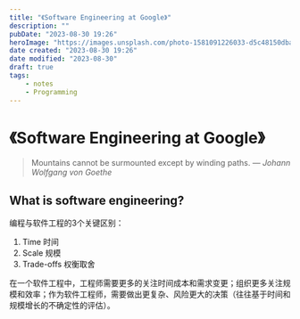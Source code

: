 ```yaml
---
title: "《Software Engineering at Google》"
description: ""
pubDate: "2023-08-30 19:26"
heroImage: "https://images.unsplash.com/photo-1581091226033-d5c48150dbaa?ixlib=rb-4.0.3&ixid=M3wxMjA3fDB8MHxwaG90by1wYWdlfHx8fGVufDB8fHx8fA%3D%3D&auto=format&fit=crop&w=1200&q=80"
date created: "2023-08-30 19:26"
date modified: "2023-08-30"
draft: true
tags:
    - notes
    - Programming
---
```


# 《Software Engineering at Google》

> Mountains cannot be surmounted except by winding paths.
> — <cite>Johann Wolfgang von Goethe</cite>

## What is software engineering?

编程与软件工程的3个关键区别：
1. Time 时间
2. Scale 规模
3. Trade-offs 权衡取舍

在一个软件工程中，工程师需要更多的关注时间成本和需求变更；组织更多关注规模和效率；作为软件工程师，需要做出更复杂、风险更大的决策（往往基于时间和规模增长的不确定性的评估）。


